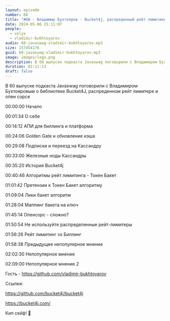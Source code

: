 ```yaml
---
layout: episode
number: 60
title: "#60 - Владимир Бухтояров - Bucket4j, распреденный рейт лимитинг и опен сорс"
date: 2024-05-06 15:11:07
people:
  - volyx
  - vladimir-bukhtoyarov
audio: 60-javaswag-vladimir-bukhtoyarov.mp3
size: 157454176        
guid: 60-javaswag-vladimir-bukhtoyarov.mp3
image: images/logo.png
description: В 60 выпуске подкаста Javaswag поговорили с Владимиром Бухтояровым о библиотеке Bucket4J, распреденном рейт лимитере и опен сорсе
duration: 02:11:13
draft: false
---
```


В 60 выпуске подкаста Javaswag поговорили с Владимиром Бухтояровым о библиотеке Bucket4J, распреденном рейт лимитере и опен сорсе


00:00:00 Начало

00:01:34 О себе

00:14:12 АПИ для биллинга и платформа

00:24:06 Golden Gate и обновление кэша

00:29:08 Подписки и переезд на Кассандру

00:33:00 Железные ноды Кассандры

00:35:20 История Bucket4j

00:40:46 Алгоритмы рейт лимитинга - Токен Бакет

01:01:42 Претензии к Токен Бакет алгоритму

01:09:04 Лики бакет алгоритм

01:28:04 Маппинг бакета на ключ

01:45:14 Опенсорс - сложно?

01:50:54 Не используйте распределенные рейт-лимитеры

01:56:26 Рейт лимитинг vs Биллинг

01:58:38 Предыдущее непопулярное мнение

02:02:30 Непопулярное мнение

02:09:00 Непопулярное мнение 2

Гость - https://github.com/vladimir-bukhtoyarov

Ссылки:

https://github.com/bucket4j/bucket4j

https://bucket4j.com/

Кип сейф! 🖖

